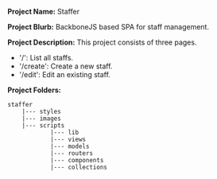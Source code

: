 **Project Name:** Staffer

**Project Blurb:** BackboneJS based SPA for staff management.

**Project Description:** This project consists of three pages.

- '/': List all staffs.
- '/create': Create a new staff.
- '/edit': Edit an existing staff.

**Project Folders:**


```
staffer
    |--- styles
    |--- images
    |--- scripts
            |--- lib
            |--- views
            |--- models
            |--- routers
            |--- components
            |--- collections
```
